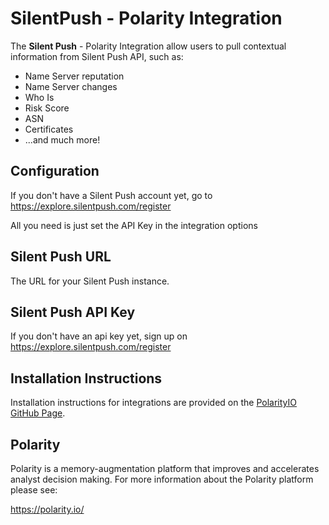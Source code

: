 # SilentPush - Polarity Integration

The **Silent Push** - Polarity Integration allow users to pull contextual information from Silent Push API, such as:

- Name Server reputation
- Name Server changes
- Who Is
- Risk Score
- ASN
- Certificates
- ...and much more!

## Configuration

If you don't have a Silent Push account yet, go to https://explore.silentpush.com/register

All you need is just set the API Key in the integration options

## Silent Push URL

The URL for your Silent Push instance.

## Silent Push API Key

If you don't have an api key yet, sign up on https://explore.silentpush.com/register

## Installation Instructions

Installation instructions for integrations are provided on the [PolarityIO GitHub Page](https://polarityio.github.io/).

## Polarity

Polarity is a memory-augmentation platform that improves and accelerates analyst decision making. For more information about the Polarity platform please see:

https://polarity.io/
